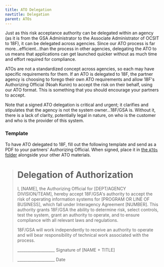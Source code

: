 ```yaml
---
title: ATO Delegation
navtitle: Delegation
parent: ATOs
---
```


Just as this risk acceptance authority can be delegated within an agency (as it is from the GSA Administrator to the Associate Administrator of OCSIT to 18F), it can be delegated across agencies. Since our ATO process is far more...efficient...than the process in other agencies, delegating the ATO to us means that applications can get launched quicker without as much time and effort required for compliance.

ATOs are not a standardized concept across agencies, so each may have specific requirements for them. If an ATO is delegated to 18F, the partner agency is choosing to forego their own ATO requirements and allow 18F's Authorizing Official (Noah Kunin) to accept the risk on their behalf, using our ATO format. This is something that you should encourage your partners to accept.

Note that a signed ATO delegation is critical and urgent; it clarifies and stipulates that the agency is not the system owner...18F/GSA is. Without it, there is a lack of clarity, potentially legal in nature, on who is the customer and who is the provider of this system.

### Template

To have ATO delegated to 18F, fill out the following template and send as a PDF to your partners' Authorizing Official. When signed, place it in [the `ATOs` folder](https://drive.google.com/a/gsa.gov/folderview?id=0BynIxtx-CfkdckljM3BPSkdQT1U&usp=sharing) alongside your other ATO materials.

> # Delegation of Authorization
>
> I, [NAME], the Authorizing Official for [DEPT/AGENCY DIVISION/TEAM], hereby accept 18F/GSA's authority to accept the risk of operating information systems for [PROGRAM OR LINE OF BUSINESS], which fall under Interagency Agreement [NUMBER]. This authority grants 18F/GSA the ability to determine risk, select controls, test the system, grant an authority to operate, and to ensure compliance with all relevant laws and regulations.
>
> 18F/GSA will work independently to receive an authority to operate and will bear responsibility of technical work associated with the process.
>
> \___________________
> Signature of [NAME + TITLE]
>
> \___________________
> Date
